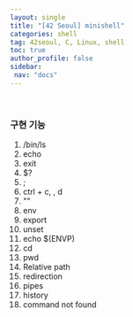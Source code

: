 ```yaml
---
layout: single
title: "[42 Seoul] minishell"
categories: shell
tag: 42seoul, C, Linux, shell
toc: true
author_profile: false
sidebar:
 nav: "docs"
---
```


<br>

### 구현 기능

1. /bin/ls
2. echo
3. exit
4. $?
5. ;
6. ctrl + c, \, d
7. ""
8. env
9. export
10. unset
11. echo $(ENVP)
12. cd
13. pwd
14. Relative path
15. redirection
16. pipes
17. history
18. command not found